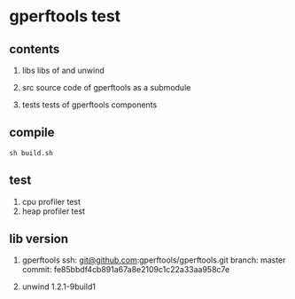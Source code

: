 # gperftools test

## contents
1. libs
libs of and unwind

2. src
source code of gperftools as a submodule

3. tests
tests of gperftools components

## compile
```
sh build.sh
```

## test
1. cpu profiler test
2. heap profiler test

## lib version
1. gperftools
ssh: git@github.com:gperftools/gperftools.git
branch: master
commit: fe85bbdf4cb891a67a8e2109c1c22a33aa958c7e

2. unwind
1.2.1-9build1